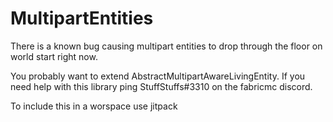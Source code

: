 # MultipartEntities
There is a known bug causing multipart entities to drop through the floor on world start right now.

You probably want to extend AbstractMultipartAwareLivingEntity. If you need help with this library ping StuffStuffs#3310 on the fabricmc discord.

To include this in a worspace use jitpack
